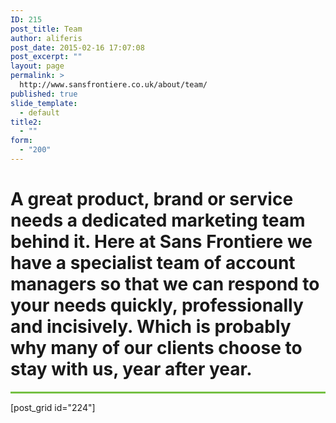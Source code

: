 ```yaml
---
ID: 215
post_title: Team
author: aliferis
post_date: 2015-02-16 17:07:08
post_excerpt: ""
layout: page
permalink: >
  http://www.sansfrontiere.co.uk/about/team/
published: true
slide_template:
  - default
title2:
  - ""
form:
  - "200"
---
```

<h1 class="lighter">A great product, brand or service needs a dedicated marketing team behind it. Here at Sans Frontiere we have a specialist team of account managers so that we can respond to your needs quickly, professionally and incisively. Which is probably why many of our clients choose to stay with us, year after year.</h1>
<hr style="height:3px;border:none;color:#75c044;background-color:#75c044;" />
[post_grid  id="224"]
